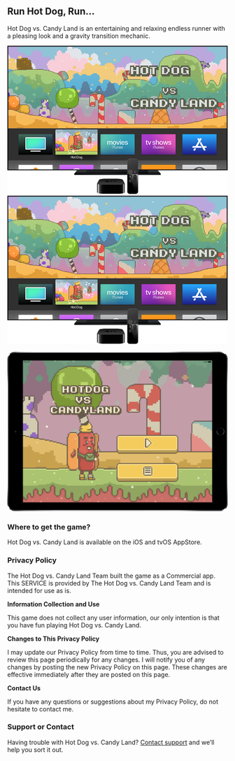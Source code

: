 ## Run Hot Dog, Run...

Hot Dog vs. Candy Land is an entertaining and relaxing endless runner with a pleasing look and a gravity transition mechanic.

![Apple TV](appletv.png)
![Apple TV](appletv.png)

![iPad](ipad.png)

### Where to get the game?

Hot Dog vs. Candy Land is available on the iOS and tvOS AppStore.

### Privacy Policy

The Hot Dog vs. Candy Land Team built the game as a Commercial app. This SERVICE is provided by The Hot Dog vs. Candy Land Team and is intended for use as is.

**Information Collection and Use**

This game does not collect any user information, our only intention is that you have fun playing Hot Dog vs. Candy Land.

**Changes to This Privacy Policy**

I may update our Privacy Policy from time to time. Thus, you are advised to review this page periodically for any changes. I will notify you of any changes by posting the new Privacy Policy on this page. These changes are effective immediately after they are posted on this page.

**Contact Us**

If you have any questions or suggestions about my Privacy Policy, do not hesitate to contact me.

### Support or Contact

Having trouble with Hot Dog vs. Candy Land? [Contact support](mailto:hvscandyland@gmail.com) and we’ll help you sort it out.
